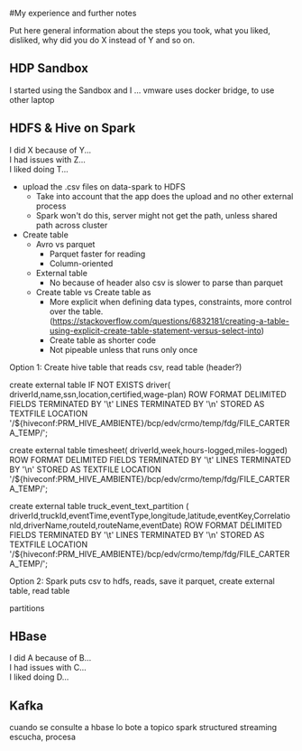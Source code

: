 #My experience and further notes

Put here general information about the steps you took, what you liked, disliked, why did you do X instead of Y and so on.

## HDP Sandbox

I started using the Sandbox and I ...
vmware uses docker
bridge, to use other laptop
## HDFS & Hive on Spark

I did X because of Y...
<br>I had issues with Z...
<br>I liked doing T...
- upload the .csv files on data-spark to HDFS
    - Take into account that the app does the upload and no other external process
    - Spark won't do this, server might not get the path, unless shared path across cluster
-  Create table
    - Avro vs parquet
        - Parquet faster for reading
        - Column-oriented 
    - External table
        - No because of header also csv is slower to parse than parquet
    - Create table vs Create table as
        - More explicit when defining data types, constraints, more 
        control over the table.(https://stackoverflow.com/questions/6832181/creating-a-table-using-explicit-create-table-statement-versus-select-into)   
        - Create table as shorter code
        - Not pipeable unless that runs only once



    
Option 1: Create hive table that reads csv, read table
(header?)

create external table IF NOT EXISTS driver(
driverId,name,ssn,location,certified,wage-plan)
ROW FORMAT DELIMITED
FIELDS TERMINATED BY '\t'
LINES TERMINATED BY '\n'
STORED AS TEXTFILE
LOCATION '/${hiveconf:PRM_HIVE_AMBIENTE}/bcp/edv/crmo/temp/fdg/FILE_CARTERA_TEMP/';

create external table 
timesheet(
driverId,week,hours-logged,miles-logged)
ROW FORMAT DELIMITED
FIELDS TERMINATED BY '\t'
LINES TERMINATED BY '\n'
STORED AS TEXTFILE
LOCATION '/${hiveconf:PRM_HIVE_AMBIENTE}/bcp/edv/crmo/temp/fdg/FILE_CARTERA_TEMP/';

create external table truck_event_text_partition (
driverId,truckId,eventTime,eventType,longitude,latitude,eventKey,CorrelationId,driverName,routeId,routeName,eventDate)
ROW FORMAT DELIMITED
FIELDS TERMINATED BY '\t'
LINES TERMINATED BY '\n'
STORED AS TEXTFILE
LOCATION '/${hiveconf:PRM_HIVE_AMBIENTE}/bcp/edv/crmo/temp/fdg/FILE_CARTERA_TEMP/';

Option 2: Spark puts csv to hdfs, reads, save it parquet, create external table, read table

partitions

## HBase

I did A because of B...
<br>I had issues with C...
<br>I liked doing D...

## Kafka
cuando se consulte a hbase
lo bote a topico
spark structured streaming escucha, procesa